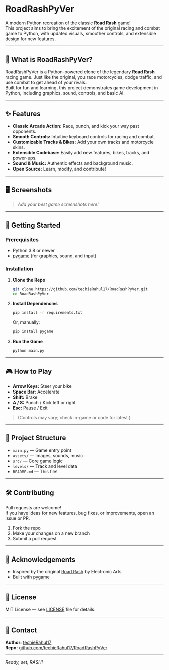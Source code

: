 # RoadRashPyVer

A modern Python recreation of the classic **Road Rash** game!  
This project aims to bring the excitement of the original racing and combat game to Python, with updated visuals, smoother controls, and extensible design for new features.

---

## 🚦 What is RoadRashPyVer?

RoadRashPyVer is a Python-powered clone of the legendary **Road Rash** racing game. Just like the original, you race motorcycles, dodge traffic, and use combat to get ahead of your rivals.  
Built for fun and learning, this project demonstrates game development in Python, including graphics, sound, controls, and basic AI.

---

## ✨ Features

- **Classic Arcade Action:** Race, punch, and kick your way past opponents.
- **Smooth Controls:** Intuitive keyboard controls for racing and combat.
- **Customizable Tracks & Bikes:** Add your own tracks and motorcycle skins.
- **Extensible Codebase:** Easily add new features, bikes, tracks, and power-ups.
- **Sound & Music:** Authentic effects and background music.
- **Open Source:** Learn, modify, and contribute!

---

## 🖥️ Screenshots

> _Add your best game screenshots here!_

---

## 🚀 Getting Started

### Prerequisites

- Python 3.8 or newer
- [pygame](https://www.pygame.org/) (for graphics, sound, and input)

### Installation

1. **Clone the Repo**
   ```bash
   git clone https://github.com/techieRahul17/RoadRashPyVer.git
   cd RoadRashPyVer
   ```

2. **Install Dependencies**
   ```bash
   pip install -r requirements.txt
   ```
   Or, manually:
   ```bash
   pip install pygame
   ```

3. **Run the Game**
   ```bash
   python main.py
   ```

---

## 🎮 How to Play

- **Arrow Keys:** Steer your bike
- **Space Bar:** Accelerate
- **Shift:** Brake
- **A / S:** Punch / Kick left or right
- **Esc:** Pause / Exit

> (Controls may vary; check in-game or code for latest.)

---

## 📁 Project Structure

- `main.py` — Game entry point
- `assets/` — Images, sounds, music
- `src/` — Core game logic
- `levels/` — Track and level data
- `README.md` — This file!

---

## 🛠️ Contributing

Pull requests are welcome!  
If you have ideas for new features, bug fixes, or improvements, open an issue or PR.

1. Fork the repo
2. Make your changes on a new branch
3. Submit a pull request

---

## 🙏 Acknowledgements

- Inspired by the original [Road Rash](https://en.wikipedia.org/wiki/Road_Rash) by Electronic Arts
- Built with [pygame](https://www.pygame.org/)

---

## 📜 License

MIT License — see [LICENSE](LICENSE) file for details.

---

## 🚩 Contact

**Author:** [techieRahul17](https://github.com/techieRahul17)  
**Repo:** [github.com/techieRahul17/RoadRashPyVer](https://github.com/techieRahul17/RoadRashPyVer)

---

_Ready, set, RASH!_
